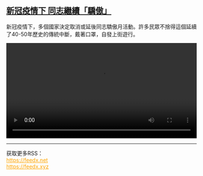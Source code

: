 <!--1593428051000-->
[新冠疫情下 同志繼續「驕傲」 ](https://www.dw.com/zh/%E6%96%B0%E5%86%A0%E7%96%AB%E6%83%85%E4%B8%8B%20%E5%90%8C%E5%BF%97%E7%B9%BC%E7%BA%8C%E3%80%8C%E9%A9%95%E5%82%B2%E3%80%8D%20/a-53980054)
------

<p>新冠疫情下，多個國家決定取消或延後同志驕傲月活動。許多民眾不捨得這個延續了40-50年歷史的傳統中斷，戴著口罩，自發上街遊行。</small></p><video src="https://tvdownloaddw-a.akamaihd.net/dwtv_video/flv/vdt_zh/2020/bchi200629_001_pride_01i_sd_sor.mp4" controls style="width:100%"></video><br><hr><div>获取更多RSS：<br><a href="https://feedx.net" style="color:orange" target="_blank">https://feedx.net</a> <br><a href="https://feedx.xyz" style="color:orange" target="_blank">https://feedx.xyz</a><br></div>
